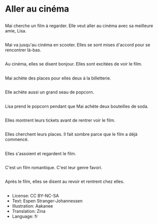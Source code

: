 # Aller au cinéma

##
Mai cherche un film à regarder. Elle veut aller au cinéma avec sa meilleure amie, Lisa.

##
Mai va jusqu'au cinéma en scooter. Elles se sont mises d'accord pour se rencontrer là-bas.

##
Au cinéma, elles se disent bonjour. Elles sont excitées de voir le film.

##
Mai achète des places pour elles deux à la billetterie.

##
Elle achète aussi un grand seau de popcorn.

##
Lisa prend le popcorn pendant que Mai achète deux bouteilles de soda.

##
Elles montrent leurs tickets avant de rentrer voir le film.

##
Elles cherchent leurs places. Il fait sombre parce que le film a déjà commencé.

##
Elles s'assoient et regardent le film.

##
C'est un film romantique. C'est leur genre favori.

##
Après le film, elles se disent au revoir et rentrent chez elles.

##
* License: CC BY-NC-SA
* Text: Espen Stranger-Johannessen
* Illustration: Aakanee
* Translation: Zina
* Language: fr
